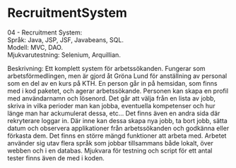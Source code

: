 # RecruitmentSystem
04 - Recruitment System: <br />
Språk: Java, JSP, JSF, Javabeans, SQL. <br />
Modell: MVC, DAO. <br />
Mjukvarutestning: Selenium, Arquillian.

Beskrivning: Ett komplett system för arbetssökanden. Fungerar som arbetsförmedlingen, men är
gjord åt Gröna Lund för anställning av personal som en del av en kurs på KTH. En person går in
på hemsidan, som finns med i kod paketet, och agerar arbetssökande. Personen kan skapa en
profil med användarnamn och lösenord. Det går att välja från en lista av jobb, skriva in vilka
perioder man kan jobba, eventuella kompetenser och hur länge man har ackumulerat dessa,
etc… Det finns även en andra sida där rekryterare loggar in. Där inne kan dessa skapa nya
jobb, ta bort jobb, sätta datum och observera applikationer från arbetssökanden och godkänna
eller förkasta dem. Det finns en större mängd funktioner att arbeta med. Arbetet använder sig
utav flera språk som jobbar tillsammans både lokalt, över webben och i en databas. Mjukvara
för testning och script för ett antal tester finns även de med i koden.
